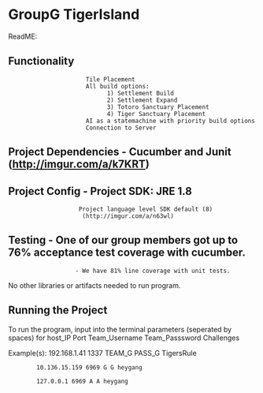 # GroupG TigerIsland


ReadME: 

## Functionality         
                          Tile Placement
                          All build options:
                                1) Settlement Build
                                2) Settlement Expand
                                3) Totoro Sanctuary Placement
                                4) Tiger Sanctuary Placement
                          AI as a statemachine with priority build options
                          Connection to Server       
## Project Dependencies  - Cucumber and Junit (http://imgur.com/a/k7KRT)
## Project Config        - Project SDK: JRE 1.8
                        Project language level SDK default (8)
                         (http://imgur.com/a/n63wl)
                       
## Testing                - One of our group members got up to 76% acceptance test coverage with cucumber.
                       - We have 81% line coverage with unit tests.
     
                        
No other libraries or artifacts needed to run program. 
## Running the Project
To run the program, input into the terminal parameters (seperated by spaces) for host_IP Port Team_Username Team_Passsword Challenges

Example(s): 192.168.1.41 1337 TEAM_G PASS_G TigersRule
            
            10.136.15.159 6969 G G heygang
            
            127.0.0.1 6969 A A heygang
